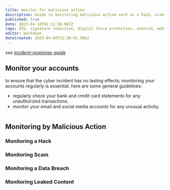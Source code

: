 ```yaml
---
title: monitor for malicious action
description: Guide to monitoring malicious action such as a hack, scam, breached data, or cyber incident
published: true
date: 2023-04-10T01:11:38.867Z
tags: dfp, signature reduction, digital force protection, android, mobile, account authentication, hacked, scammed, scam, leak,
editor: markdown
dateCreated: 2023-04-09T22:30:01.906Z
---
```


_see [incident-response-guide](../incident-response-guide.md)_
## Monitor your accounts
  
to ensure that the cyber incident has no lasting effects; monitoring your accounts regularly is essential. here are some general guidelines:
- regularly check your bank and credit card statements for any unauthorized transactions.
- monitor your email and social media accounts for any unusual activity.
  

```toc
```

## Monitoring by Malicious Action
### Monitoring a Hack
### Monitoring Scam
### Monitoring a Data Breach
### Monitoring Leaked Content
